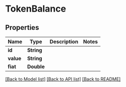 # TokenBalance

## Properties
Name | Type | Description | Notes
------------ | ------------- | ------------- | -------------
**id** | **String** |  | 
**value** | **String** |  | 
**fiat** | **Double** |  | 

[[Back to Model list]](../README.md#documentation-for-models) [[Back to API list]](../README.md#documentation-for-api-endpoints) [[Back to README]](../README.md)


